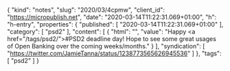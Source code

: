 {
  "kind": "notes",
  "slug": "2020/03/4cpmw",
  "client_id": "https://micropublish.net",
  "date": "2020-03-14T11:22:31.069+01:00",
  "h": "h-entry",
  "properties": {
    "published": [
      "2020-03-14T11:22:31.069+01:00"
    ],
    "category": [
      "psd2"
    ],
    "content": [
      {
        "html": "",
        "value": "Happy <a href=\"/tags/psd2/\">#PSD2</a> deadline day! Hope to see some great usages of Open Banking over the coming weeks/months."
      }
    ],
    "syndication": [
      "https://twitter.com/JamieTanna/status/1238773565626945536"
    ]
  },
  "tags": [
    "psd2"
  ]
}

